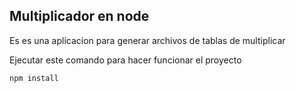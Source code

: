 
## Multiplicador en node

Es es una aplicacion para generar archivos de tablas de 
multiplicar

Ejecutar este comando para hacer funcionar el proyecto

````
npm install
